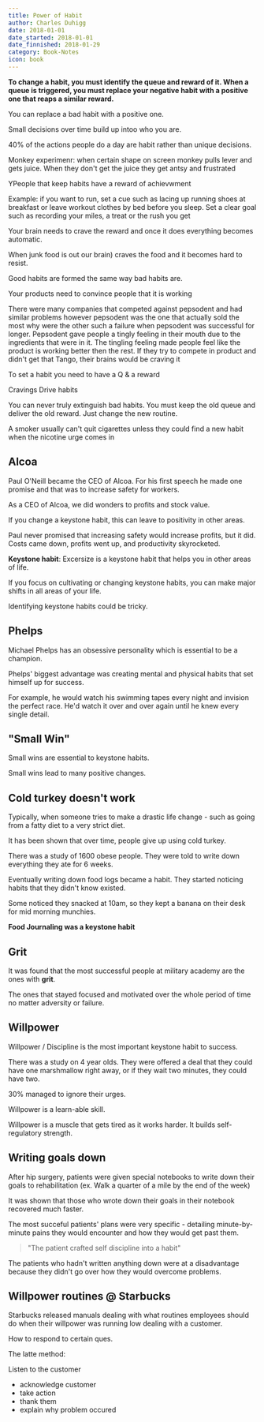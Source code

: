 ```yaml
---
title: Power of Habit
author: Charles Duhigg
date: 2018-01-01
date_started: 2018-01-01
date_finnished: 2018-01-29
category: Book-Notes
icon: book
---
```


**To change a habit, you must identify the queue and reward of it. When a queue is triggered, you must replace your negative habit with a positive one that reaps a similar reward.**


You can replace a bad habit with a positive one.

Small decisions over time build up intoo who you are.

40% of the actions people do a day are habit rather than unique decisions.

Monkey experimenr: when certain shape on screen monkey pulls lever and gets juice. When they don't get the juice they get antsy and frustrated

YPeople that keep habits have a reward of achievwment

Example: if you want to run, set a cue such as lacing up running shoes at breakfast or leave workout clothes by bed before you sleep. Set a clear goal such as recording your miles, a treat or the rush  you get

Your brain needs to crave the reward and once it does everything becomes automatic.

When junk food is out our brain) craves the food and it becomes hard to resist.

Good habits are formed the same way bad habits are.

Your products need to convince people that it is working

There were many companies that competed against pepsodent and had similar problems however pepsodent was the one that actually sold the most why were the other such a failure when pepsodent was successful for longer. Pepsodent gave people a tingly feeling in their mouth due to the ingredients that were in it. The tingling feeling made people feel like the product is working better then the rest. If they try to compete in product and didn't get that Tango, their brains would be craving it

To set a habit you need to have a Q & a reward

Cravings Drive habits

You can never truly extinguish bad habits. You must keep the old queue and deliver the old reward. Just change the new routine.

A smoker usually can't quit cigarettes unless they could find a new habit when the nicotine urge comes in

## Alcoa

Paul O'Neill became the CEO of Alcoa. For his first speech he made one promise and that was to increase safety for workers.

As a CEO of Alcoa, we did wonders to profits and stock value.

If you change a keystone habit, this can leave to positivity in other areas.

Paul never promised that increasing safety would increase profits, but it did. Costs came down, profits went up, and productivity skyrocketed.

**Keystone habit**:
Excersize is a keystone habit that helps you in other areas of life.

If you focus on cultivating or changing keystone habits, you can make major shifts in all areas of your life.

Identifying keystone habits could be tricky.

## Phelps

Michael Phelps has an obsessive personality which is essential to be a champion.

Phelps' biggest advantage was creating mental and physical habits that set himself up for success.

For example, he would watch his swimming tapes every night and invision the perfect race. He'd watch it over and over again until he knew every single detail.

## "Small Win"

Small wins are essential to keystone habits.

Small wins lead to many positive changes.

## Cold turkey doesn't work

Typically, when someone tries to make a drastic life change - such as going from a fatty diet to a very strict diet.

It has been shown that over time, people give up using cold turkey.

There was a study of 1600 obese people. They were told to write down everything they ate for 6 weeks.

Eventually writing down food logs became a habit. They started noticing habits that they didn't know existed.

Some noticed they snacked at 10am, so they kept a banana on their desk for mid morning munchies.

**Food Journaling was a keystone habit**

## Grit

It was found that the most successful people at military academy are the ones with **grit**.

The ones that stayed focused and motivated over the whole period of time no matter adversity or failure.

## Willpower

Willpower / Discipline is the most important keystone habit to success.

There was a study on 4 year olds. They were offered a deal that they could have one marshmallow right away, or if they wait two minutes, they could have two.

30% managed to ignore their urges.

Willpower is a learn-able skill.

Willpower is a muscle that gets tired as it works harder. It builds self-regulatory strength.

## Writing goals down

After hip surgery, patients were given special notebooks to write down their goals to rehabilitation (ex. Walk a quarter of a mile by the end of the week)

It was shown that those who wrote down their goals in their notebook recovered much faster.

The most succeful patients' plans were very specific - detailing minute-by-minute pains they would encounter and how they would get past them.

> "The patient crafted self discipline into a habit"

The patients who hadn't written anything down were at a disadvantage because they didn't go over how they would overcome problems.

## Willpower routines @ Starbucks

Starbucks released manuals dealing with what routines employees should do when their willpower was running low dealing with a customer.

How to respond to certain ques.

The latte method:

Listen to the customer
- acknowledge customer
- take action
- thank them
- explain why problem occured
